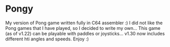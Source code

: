 # Pongy
My version of Pong game written fully in C64 assembler :) 
I did not like the Pong games that I have played, so I decided to write my own... 
This game (as of v1.22) can be playable with paddles or joysticks...
v1.30 now includes different hti angles and speeds.
Enjoy :)
